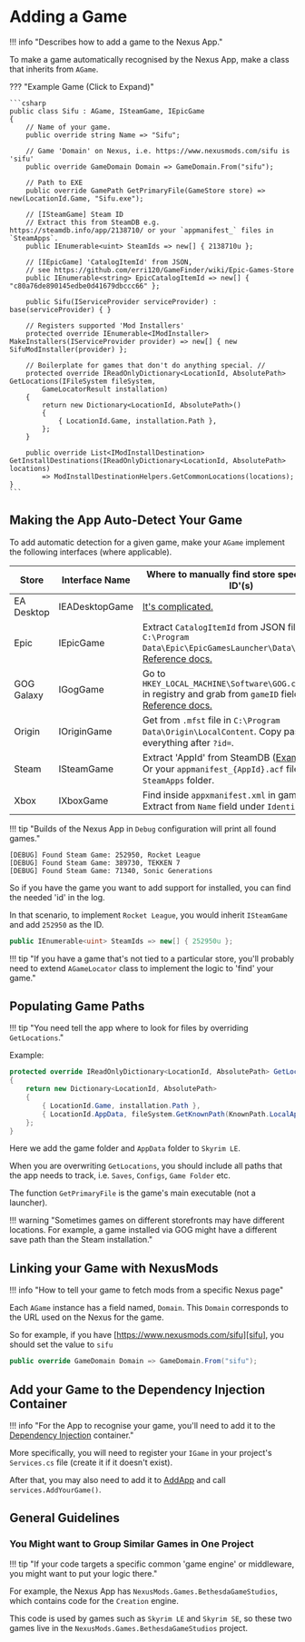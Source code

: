 # Adding a Game

!!! info "Describes how to add a game to the Nexus App."

To make a game automatically recognised by the Nexus App, make a class that inherits from `AGame`.

??? "Example Game (Click to Expand)"

    ```csharp
    public class Sifu : AGame, ISteamGame, IEpicGame
    {
        // Name of your game.
        public override string Name => "Sifu";

        // Game 'Domain' on Nexus, i.e. https://www.nexusmods.com/sifu is 'sifu'
        public override GameDomain Domain => GameDomain.From("sifu");

        // Path to EXE
        public override GamePath GetPrimaryFile(GameStore store) => new(LocationId.Game, "Sifu.exe");

        // [ISteamGame] Steam ID
        // Extract this from SteamDB e.g. https://steamdb.info/app/2138710/ or your `appmanifest_` files in `SteamApps`.
        public IEnumerable<uint> SteamIds => new[] { 2138710u };

        // [IEpicGame] 'CatalogItemId' from JSON,
        // see https://github.com/erri120/GameFinder/wiki/Epic-Games-Store
        public IEnumerable<string> EpicCatalogItemId => new[] { "c80a76de890145edbe0d41679dbccc66" };

        public Sifu(IServiceProvider serviceProvider) : base(serviceProvider) { }

        // Registers supported 'Mod Installers'
        protected override IEnumerable<IModInstaller> MakeInstallers(IServiceProvider provider) => new[] { new SifuModInstaller(provider) };

        // Boilerplate for games that don't do anything special. //
        protected override IReadOnlyDictionary<LocationId, AbsolutePath> GetLocations(IFileSystem fileSystem,
            GameLocatorResult installation)
        {
            return new Dictionary<LocationId, AbsolutePath>()
            {
                { LocationId.Game, installation.Path },
            };
        }

        public override List<IModInstallDestination> GetInstallDestinations(IReadOnlyDictionary<LocationId, AbsolutePath> locations)
            => ModInstallDestinationHelpers.GetCommonLocations(locations);
    }
    ```

## Making the App Auto-Detect Your Game

To add automatic detection for a given game, make your `AGame` implement the following interfaces (where applicable).

| Store      | Interface Name | Where to manually find store specific 'App ID'(s)                                                                                              |
|------------|----------------|------------------------------------------------------------------------------------------------------------------------------------------------|
| EA Desktop | IEADesktopGame | [It's complicated.][ea-gamefinder]                                                                                                             |
| Epic       | IEpicGame      | Extract `CatalogItemId` from JSON file in <br>`C:\Program Data\Epic\EpicGamesLauncher\Data\Manifests`.<br/> [Reference docs.][epic-gamefinder] |
| GOG Galaxy | IGogGame       | Go to `HKEY_LOCAL_MACHINE\Software\GOG.com\Games` <br/>in registry and grab from `gameID` field.  [Reference docs.][gog-gamefinder]            |
| Origin     | IOriginGame    | Get from `.mfst` file in `C:\Program Data\Origin\LocalContent`. Copy paste everything after `?id=`.                                            |
| Steam      | ISteamGame     | Extract 'AppId' from SteamDB ([Example][steamdb-example]).<br/> Or your `appmanifest_{AppId}.acf` files in `SteamApps` folder.                 |
| Xbox       | IXboxGame      | Find inside `appxmanifest.xml` in game folder. Extract from `Name` field under `Identity`.                                                     |

!!! tip "Builds of the Nexus App in `Debug` configuration will print all found games."

```
[DEBUG] Found Steam Game: 252950, Rocket League
[DEBUG] Found Steam Game: 389730, TEKKEN 7
[DEBUG] Found Steam Game: 71340, Sonic Generations
```

So if you have the game you want to add support for installed, you can find the needed 'id' in the log.

In that scenario, to implement `Rocket League`, you would inherit `ISteamGame` and add `252950` as the ID.

```csharp
public IEnumerable<uint> SteamIds => new[] { 252950u };
```

!!! tip "If you have a game that's not tied to a particular store, you'll probably need to extend `AGameLocator` class to implement the logic to 'find' your game."

## Populating Game Paths

!!! tip "You need tell the app where to look for files by overriding `GetLocations`."

Example:
```csharp
protected override IReadOnlyDictionary<LocationId, AbsolutePath> GetLocations(IFileSystem fileSystem, GameLocatorResult installation)
{
    return new Dictionary<LocationId, AbsolutePath>
    {
        { LocationId.Game, installation.Path },
        { LocationId.AppData, fileSystem.GetKnownPath(KnownPath.LocalApplicationDataDirectory).Combine("Skyrim") }
    };
}
```

Here we add the game folder and `AppData` folder to `Skyrim LE`.

When you are overwriting `GetLocations`, you should include all paths that the app needs to track,
i.e. `Saves`, `Configs`, `Game Folder` etc.

The function `GetPrimaryFile` is the game's main executable (not a launcher).

!!! warning "Sometimes games on different storefronts may have different locations. For example, a game installed via GOG might have a different save path than the Steam installation."

## Linking your Game with NexusMods

!!! info "How to tell your game to fetch mods from a specific Nexus page"

Each `AGame` instance has a field named, `Domain`. This `Domain` corresponds to the URL used on the Nexus for the game.

So for example, if you have [https://www.nexusmods.com/sifu][sifu], you should set the value to `sifu`

```csharp
public override GameDomain Domain => GameDomain.From("sifu");
```

## Add your Game to the Dependency Injection Container

!!! info "For the App to recognise your game, you'll need to add it to the [Dependency Injection][dependency-injection] container."

More specifically, you will need to register your `IGame` in your project's `Services.cs` file (create it if it doesn't exist).

After that, you may also need to add it to [AddApp][add-app] and call `services.AddYourGame()`.

## General Guidelines

### You Might want to Group Similar Games in One Project

!!! tip "If your code targets a specific common 'game engine' or middleware, you might want to put your logic there."

For example, the Nexus App has `NexusMods.Games.BethesdaGameStudios`, which contains code for the `Creation` engine.

This code is used by games such as `Skyrim LE` and `Skyrim SE`, so these two games live in the
`NexusMods.Games.BethesdaGameStudios` project.

[add-app]: https://github.com/Nexus-Mods/NexusMods.App/blob/71ed7f186c6a5fe0dd0e45e2cf24c7a624c1bed4/src/NexusMods.App/Services.cs#L51
[dependency-injection]: ./DependencyInjection.md#how-does-it-know
[ea-gamefinder]: https://github.com/erri120/GameFinder/wiki/EA-Desktop
[epic-gamefinder]: https://github.com/erri120/GameFinder/wiki/Epic-Games-Store
[gog-gamefinder]: https://github.com/erri120/GameFinder/wiki/GOG-Galaxy
[sifu]: https://www.nexusmods.com/sifu
[steamdb-example]: https://steamdb.info/app/2138710/
